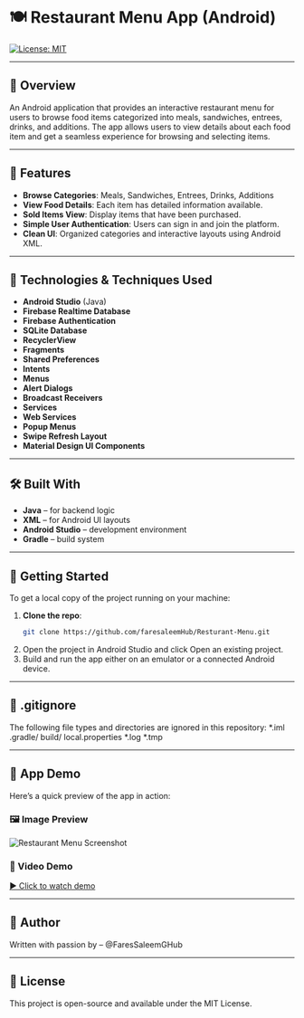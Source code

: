 # 🍽️ Restaurant Menu App (Android)
[![License: MIT](https://img.shields.io/badge/License-MIT-yellow.svg)](LICENSE)

---

## 📱 Overview
An Android application that provides an interactive restaurant menu for users to browse food items categorized into meals, sandwiches, entrees, drinks, and additions. The app allows users to view details about each food item and get a seamless experience for browsing and selecting items.

---

## 🎯 Features
- **Browse Categories**: Meals, Sandwiches, Entrees, Drinks, Additions
- **View Food Details**: Each item has detailed information available.
- **Sold Items View**: Display items that have been purchased.
- **Simple User Authentication**: Users can sign in and join the platform.
- **Clean UI**: Organized categories and interactive layouts using Android XML.

---

## 🔧 Technologies & Techniques Used
- **Android Studio** (Java)
- **Firebase Realtime Database**
- **Firebase Authentication**
- **SQLite Database**
- **RecyclerView**
- **Fragments**
- **Shared Preferences**
- **Intents**
- **Menus**
- **Alert Dialogs**
- **Broadcast Receivers**
- **Services**
- **Web Services**
- **Popup Menus**
- **Swipe Refresh Layout**
- **Material Design UI Components**

---

## 🛠️ Built With
- **Java** – for backend logic
- **XML** – for Android UI layouts
- **Android Studio** – development environment
- **Gradle** – build system

---

## 🚀 Getting Started
To get a local copy of the project running on your machine:
1. **Clone the repo**:
   ```bash
   git clone https://github.com/faresaleemHub/Resturant-Menu.git
2. Open the project in Android Studio and click Open an existing project.
3. Build and run the app either on an emulator or a connected Android device.

---

## 📂 .gitignore
The following file types and directories are ignored in this repository:
*.iml
.gradle/
build/
local.properties
*.log
*.tmp

---

## 📱 App Demo
Here’s a quick preview of the app in action:
### 🖼️ Image Preview
![Restaurant Menu Screenshot](assets/demo.jpeg)

### 🎥 Video Demo
[▶️ Click to watch demo](https://www.youtube.com/watch?v=EHl8-I7jvrk)

---

## 👤 Author
Written with passion by – @FaresSaleemGHub

---

## 📜 License
This project is open-source and available under the MIT License.
